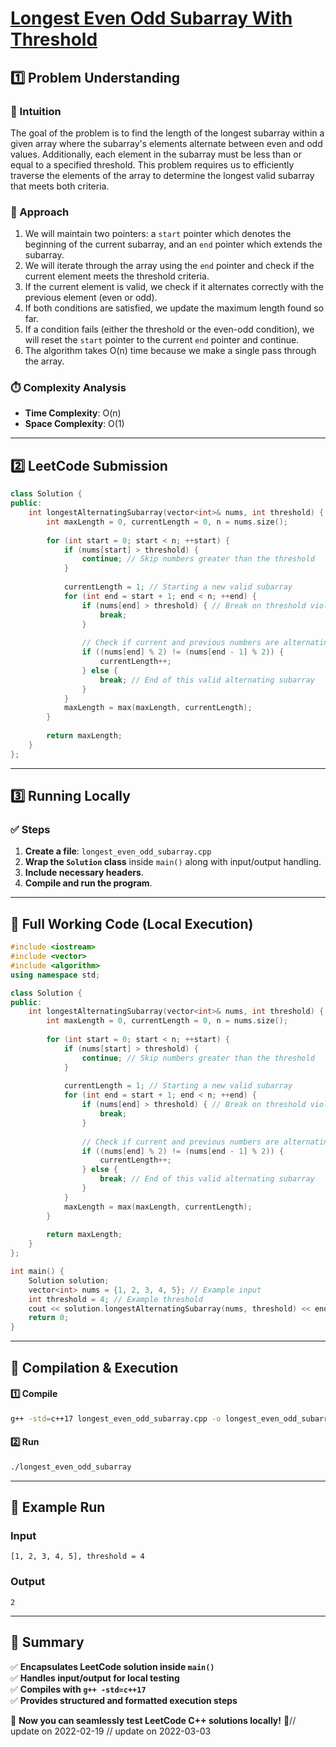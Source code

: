 # **[Longest Even Odd Subarray With Threshold](https://leetcode.com/problems/longest-even-odd-subarray-with-threshold/description/)**  

## **1️⃣ Problem Understanding**  
### **📌 Intuition**  
The goal of the problem is to find the length of the longest subarray within a given array where the subarray's elements alternate between even and odd values. Additionally, each element in the subarray must be less than or equal to a specified threshold. This problem requires us to efficiently traverse the elements of the array to determine the longest valid subarray that meets both criteria.

### **🚀 Approach**  
1. We will maintain two pointers: a `start` pointer which denotes the beginning of the current subarray, and an `end` pointer which extends the subarray.
2. We will iterate through the array using the `end` pointer and check if the current element meets the threshold criteria.
3. If the current element is valid, we check if it alternates correctly with the previous element (even or odd).
4. If both conditions are satisfied, we update the maximum length found so far.
5. If a condition fails (either the threshold or the even-odd condition), we will reset the `start` pointer to the current `end` pointer and continue.
6. The algorithm takes O(n) time because we make a single pass through the array.

### **⏱️ Complexity Analysis**  
- **Time Complexity**: O(n)  
- **Space Complexity**: O(1)  

---  

## **2️⃣ LeetCode Submission**  
```cpp
class Solution {
public:
    int longestAlternatingSubarray(vector<int>& nums, int threshold) {
        int maxLength = 0, currentLength = 0, n = nums.size();
        
        for (int start = 0; start < n; ++start) {
            if (nums[start] > threshold) {
                continue; // Skip numbers greater than the threshold
            }
            
            currentLength = 1; // Starting a new valid subarray
            for (int end = start + 1; end < n; ++end) {
                if (nums[end] > threshold) { // Break on threshold violation
                    break;
                }
                
                // Check if current and previous numbers are alternating
                if ((nums[end] % 2) != (nums[end - 1] % 2)) {
                    currentLength++;
                } else {
                    break; // End of this valid alternating subarray
                }
            }
            maxLength = max(maxLength, currentLength);
        }
        
        return maxLength;
    }
};  
```  

---  

## **3️⃣ Running Locally**  
### **✅ Steps**  
1. **Create a file**: `longest_even_odd_subarray.cpp`  
2. **Wrap the `Solution` class** inside `main()` along with input/output handling.  
3. **Include necessary headers**.  
4. **Compile and run the program**.  

---  

## **📝 Full Working Code (Local Execution)**  
```cpp
#include <iostream>
#include <vector>
#include <algorithm>
using namespace std;

class Solution {
public:
    int longestAlternatingSubarray(vector<int>& nums, int threshold) {
        int maxLength = 0, currentLength = 0, n = nums.size();
        
        for (int start = 0; start < n; ++start) {
            if (nums[start] > threshold) {
                continue; // Skip numbers greater than the threshold
            }
            
            currentLength = 1; // Starting a new valid subarray
            for (int end = start + 1; end < n; ++end) {
                if (nums[end] > threshold) { // Break on threshold violation
                    break;
                }
                
                // Check if current and previous numbers are alternating
                if ((nums[end] % 2) != (nums[end - 1] % 2)) {
                    currentLength++;
                } else {
                    break; // End of this valid alternating subarray
                }
            }
            maxLength = max(maxLength, currentLength);
        }
        
        return maxLength;
    }
};

int main() {
    Solution solution;
    vector<int> nums = {1, 2, 3, 4, 5}; // Example input
    int threshold = 4; // Example threshold
    cout << solution.longestAlternatingSubarray(nums, threshold) << endl; // Expected output
    return 0;
}
```  

---  

## **🔧 Compilation & Execution**  
#### **1️⃣ Compile**  
```bash
g++ -std=c++17 longest_even_odd_subarray.cpp -o longest_even_odd_subarray
```  

#### **2️⃣ Run**  
```bash
./longest_even_odd_subarray
```  

---  

## **🎯 Example Run**  
### **Input**  
```
[1, 2, 3, 4, 5], threshold = 4
```  
### **Output**  
```
2
```  

---  

## **📌 Summary**  
✅ **Encapsulates LeetCode solution inside `main()`**  
✅ **Handles input/output for local testing**  
✅ **Compiles with `g++ -std=c++17`**  
✅ **Provides structured and formatted execution steps**  

🚀 **Now you can seamlessly test LeetCode C++ solutions locally!** 🚀// update on 2022-02-19
// update on 2022-03-03

